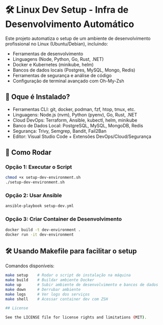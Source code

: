 # 🛠️ Linux Dev Setup - Infra de Desenvolvimento Automático

Este projeto automatiza o setup de um ambiente de desenvolvimento profissional no Linux (Ubuntu/Debian), incluindo:
- Ferramentas de desenvolvimento
- Linguagens (Node, Python, Go, Rust, .NET)
- Docker e Kubernetes (minikube, helm)
- Bancos de dados locais (Postgres, MySQL, Mongo, Redis)
- Ferramentas de segurança e análise de código
- Configuração de terminal avançado com Oh-My-Zsh

## 🚀 Oque é Instalado?

- Ferramentas CLI: git, docker, podman, fzf, htop, tmux, etc.
- Linguagens: Node.js (nvm), Python (pyenv), Go, Rust, .NET
- Cloud DevOps: Terraform, Ansible, kubectl, helm, minikube
- Banco de Dados Local: PostgreSQL, MySQL, MongoDB, Redis
- Segurança: Trivy, Semgrep, Bandit, Fail2Ban
- Editor: Visual Studio Code + Extensões DevOps/Cloud/Segurança


## 🚀 Como Rodar

### Opção 1: Executar o Script
```bash
chmod +x setup-dev-environment.sh
./setup-dev-environment.sh
```
### Opção 2: Usar Ansible

```bash
ansible-playbook setup-dev.yml
```

### Opção 3: Criar Container de Desenvolvimento

```bash
docker build -t dev-environment .
docker run -it dev-environment
```

## 🛠️ Usando Makefile para facilitar o setup

Comandos disponíveis:

```bash
make setup    # Rodar o script de instalação na máquina
make build    # Buildar ambiente Docker
make up       # Subir ambiente de desenvolvimento e bancos de dados
make down     # Derrubar ambiente
make logs     # Ver logs dos serviços
make shell    # Acessar container dev com ZSH

## License

See the LICENSE file for license rights and limitations (MIT).